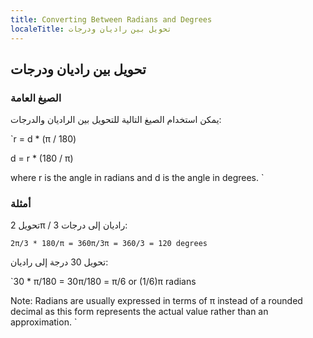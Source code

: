 ```yaml
---
title: Converting Between Radians and Degrees
localeTitle: تحويل بين راديان ودرجات
---
```

## تحويل بين راديان ودرجات

### الصيغ العامة

يمكن استخدام الصيغ التالية للتحويل بين الراديان والدرجات:

 `r = d * (π / 180) 
 
 d = r * (180 / π) 
 
 where r is the angle in radians and d is the angle in degrees. 
` 

### أمثلة

تحويل 2π / 3 راديان إلى درجات:

 `2π/3 * 180/π = 360π/3π = 360/3 = 120 degrees 
` 

تحويل 30 درجة إلى راديان:

 `30 * π/180 = 30π/180 = π/6 or (1/6)π radians 
 
 Note: Radians are usually expressed in terms of π instead of a rounded decimal as this form represents the actual value rather than an approximation. 
`